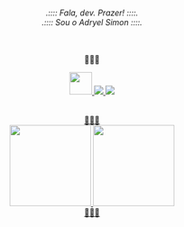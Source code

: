 <div align="center"><h6>.:::: Fala, dev. Prazer! ::::. <br> .:::: Sou o Adryel Simon ::::.</h6>
 
 <br>🔺🔻🔺
</div>

 <div align="center"> 
 <a href="https://github.com/alchmistt"> <img height=40em src="https://img.shields.io/badge/HTML5-E34F26?style=for-the-badge&logo=html5&logoColor=white"/>
 <a href="https://github.com/alchmistt"> <img src="https://img.shields.io/badge/CSS3-1572B6?style=for-the-badge&logo=css3&logoColor=white"/>
 <a href="https://github.com/alchmistt"> <img src="https://img.shields.io/badge/JavaScript-F7DF1E?style=for-the-badge&logo=javascript&logoColor=black"/>
  <br>
  <br>
  <br>
  🔺🔺🔺 </div>
  
  <div align="center">
  <a href="https://github.com/alchmistt">
    <img height="144em" src="https://github-readme-stats.vercel.app/api?username=alchmistt&show_icons=true&theme=dracula&include_all_commits=true&count_private=true"/>
    <img height="144em" src="https://github-readme-stats.vercel.app/api/top-langs/?username=alchmistt&layout=compact&langs_count=7&theme=dracula"/>
<br>
   🔻🔻🔻</div>
